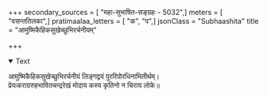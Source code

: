 +++
secondary_sources = [ "महा-सुभाषित-सङ्ग्रहः - 5032",]
meters = [ "वसन्ततिलका",]
pratimaalaa_letters = [ "क", "प",]
jsonClass = "Subhaashita"
title = "आमुष्मिकैहिकसुखेच्छुभिरर्चनीयम्"

+++

<details open><summary>Text</summary>

आमुष्मिकैहिकसुखेच्छुभिरर्चनीयं लिङ्गद्वयं पुररिपोरधिनाभितीर्थम्।  
प्रेयःकराग्ररुहभावितचन्द्ररेखं मोदाय कस्य कृतिनो न चिराय लोके॥
</details>
